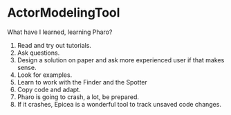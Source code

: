 # ActorModelingTool

What have I learned, learning Pharo?
1. Read and try out tutorials.
2. Ask questions.
3. Design a solution on paper and ask more experienced user if that makes sense.
4. Look for examples.
5. Learn to work with the Finder and the Spotter
6. Copy code and adapt.
7. Pharo is going to crash, a lot, be prepared.
8. If it crashes, Epicea is a wonderful tool to track unsaved code changes.
